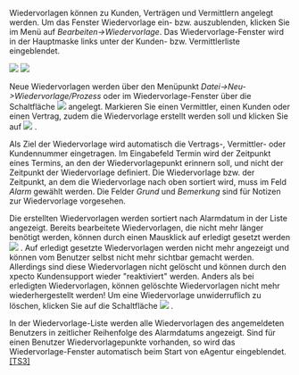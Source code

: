 Wiedervorlagen können zu Kunden, Verträgen und Vermittlern angelegt werden. Um das Fenster Wiedervorlage ein- bzw. auszublenden, klicken Sie im
Menü auf _Bearbeiten-&gt;Wiedervorlage_. Das Wiedervorlage-Fenster wird in der Hauptmaske links unter der Kunden- bzw. Vermittlerliste
eingeblendet.

![](http://xpecto.github.io/docs/img/img088.png)
![](http://xpecto.github.io/docs/img/img090.png)

Neue Wiedervorlagen werden über den Menüpunkt _Datei-&gt;Neu-&gt;Wiedervorlage/Prozess_ oder im Wiedervorlage-Fenster über die
Schaltfläche
![](http://xpecto.github.io/docs/img/img046.png)
angelegt. Markieren Sie einen Vermittler, einen Kunden oder einen Vertrag, zudem die Wiedervorlage erstellt werden soll und klicken Sie auf
![](http://xpecto.github.io/docs/img/img046.png)
.

Als Ziel der Wiedervorlage wird automatisch die Vertrags-, Vermittler- oder Kundennummer eingetragen. Im Eingabefeld Termin wird der Zeitpunkt eines
Termins, an den der Wiedervorlagepunkt erinnern soll, und nicht der Zeitpunkt der Wiedervorlage definiert. Die Wiedervorlage bzw. der Zeitpunkt, an dem die
Wiedervorlage nach oben sortiert wird, muss im Feld _Alarm_ gewählt werden. Die Felder _Grund_ und _Bemerkung_ sind für
Notizen zur Wiedervorlage vorgesehen.

Die erstellten Wiedervorlagen werden sortiert nach Alarmdatum in der Liste angezeigt. Bereits bearbeitete Wiedervorlagen, die nicht mehr länger
benötigt werden, können durch einen Mausklick auf erledigt gesetzt werden
![](http://xpecto.github.io/docs/img/img092.png)
. Auf erledigt gesetzte Wiedervorlagen werden nicht mehr angezeigt und können vom Benutzer selbst nicht mehr sichtbar gemacht werden. Allerdings sind
diese Wiedervorlagen nicht gelöscht und können durch den xpecto Kundensupport wieder "reaktiviert" werden. Anders als bei erledigten
Wiedervorlagen, können gelöschte Wiedervorlagen nicht mehr wiederhergestellt werden! Um eine Wiedervorlage unwiderruflich zu löschen,
klicken Sie auf die Schaltfläche
![](http://xpecto.github.io/docs/img/img052.png)
.

In der Wiedervorlage-Liste werden alle Wiedervorlagen des angemeldeten Benutzers in zeitlicher Reihenfolge des Alarmdatums angezeigt. Sind für einen
Benutzer Wiedervorlagepunkte vorhanden, so wird das Wiedervorlage-Fenster automatisch beim Start von eAgentur eingeblendet.	[[TS3]](C:/src/EAWin/Docu/eAgentur.NET%20Handbuch/Handbuch_Neu_2.htm#_msocom_3)
